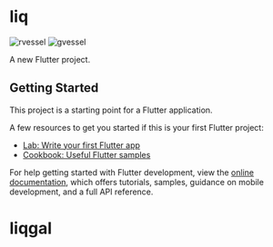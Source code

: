 # liq
![rvessel](https://user-images.githubusercontent.com/23309033/229624760-7694a901-18d0-406a-9a55-3ca342db3b98.png)
![gvessel](https://user-images.githubusercontent.com/23309033/229624790-ffaf49b6-3438-4c22-be16-58978974122e.png)

A new Flutter project.

## Getting Started

This project is a starting point for a Flutter application.

A few resources to get you started if this is your first Flutter project:

- [Lab: Write your first Flutter app](https://docs.flutter.dev/get-started/codelab)
- [Cookbook: Useful Flutter samples](https://docs.flutter.dev/cookbook)

For help getting started with Flutter development, view the
[online documentation](https://docs.flutter.dev/), which offers tutorials,
samples, guidance on mobile development, and a full API reference.
# liqgal
